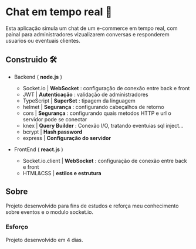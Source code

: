 # Chat em tempo real 📣

Esta aplicação simula um chat de um e-commerce em tempo real, com painal para administradores vizualizarem conversas e responderem usuarios ou eventuais clientes.

## Construido 🛠
* Backend ( **node.js** )
  * Socket.io | **WebSocket** : configuração de conexão entre back e front    
  * JWT | **Autenticação** : validação de administradores
  * TypeScript | **SuperSet** : tipagem da linguagem
  * helmet | **Segurança** : configurando cabeçalhos de retorno
  * cors | **Segurança** : configurando quais metodos HTTP e url o servidor pode se conectar
  * knex | **Query Builder** : Conexão I/O, tratando eventuias sql inject...
  * bcrypt | **Hash password**
  * express | **Configuração do servidor**
  
* FrontEnd ( **react.js** )
  * Socket.io.client | **WebSocket** : configuração de conexão entre back e front    
  * HTML&CSS | **estilos e estrutura**

## Sobre 
Projeto desenvolvido para fins de estudos e reforça meu conhecimento sobre eventos e o modulo socket.io.


### Esforço
Projeto desenvolvido em 4 dias.
